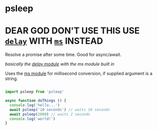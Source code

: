 # psleep

# DEAR GOD DON'T USE THIS USE [`delay`](https://github.com/sindresorhus/delay) WITH [`ms`](https://github.com/zeit/ms) INSTEAD

Resolve a promise after some time. Good for async/await.

*basically the [delay module](https://github.com/sindresorhus/delay) with the ms module built in*

Uses the [ms module](https://github.com/zeit/ms) for millisecond 
conversion, if supplied argument is a string.

```javascript

import psleep from 'psleep'

async function doThings () {
  console.log('hello...')
  await psleep('10 seconds') // waits 10 seconds
  await psleep(2000) // waits 2 seconds
  console.log('world!')
}

```
